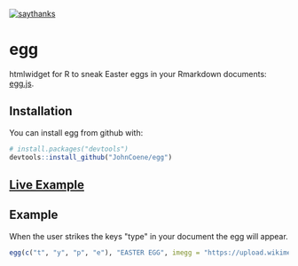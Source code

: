 [![saythanks](https://img.shields.io/badge/say-thanks-ff69b4.svg)](https://saythanks.io/to/JohnCoene)

# egg

htmlwidget for R to sneak Easter eggs in your Rmarkdown documents: [egg.js](http://thatmikeflynn.com/egg.js/).

## Installation

You can install egg from github with:

```R
# install.packages("devtools")
devtools::install_github("JohnCoene/egg")
```

## [Live Example](john-coene.com/egg)

## Example

When the user strikes the keys "type" in your document the egg will appear.

```R
egg(c("t", "y", "p", "e"), "EASTER EGG", imegg = "https://upload.wikimedia.org/wikipedia/commons/5/54/Bg-easter-eggs.jpg")
```
